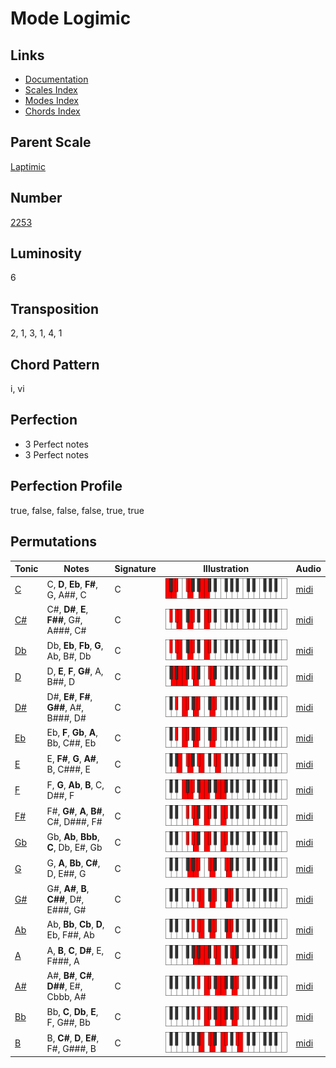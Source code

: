 # Mode Logimic

## Links

- [Documentation](README.md)
- [Scales Index](Scales.md)
- [Modes Index](Modes.md)
- [Chords Index](Chords.md)

## Parent Scale

[Laptimic](ScaleLaptimic.md)

## Number

[2253](https://ianring.com/musictheory/scales/2253)

## Luminosity

6

## Transposition

2, 1, 3, 1, 4, 1

## Chord Pattern

i, vi

## Perfection

- 3 Perfect notes
- 3 Perfect notes

## Perfection Profile

true, false, false, false, true, true

## Permutations

| Tonic | Notes | Signature | Illustration | Audio |
|-------|-------|-----------|--------------|-------|
| [C](ModeCNaturalLogimic.md) | C, **D**, **Eb**, **F#**, G, A##, C | C | ![CNaturalLogimic](ModeCNaturalLogimic.png) | [midi](https://github.com/edipermadi/music/blob/main/docs/ModeCNaturalLogimic.mid?raw=true) |
| [C#](ModeCSharpLogimic.md) | C#, **D#**, **E**, **F##**, G#, A###, C# | C | ![CSharpLogimic](ModeCSharpLogimic.png) | [midi](https://github.com/edipermadi/music/blob/main/docs/ModeCSharpLogimic.mid?raw=true) |
| [Db](ModeDFlatLogimic.md) | Db, **Eb**, **Fb**, **G**, Ab, B#, Db | C | ![DFlatLogimic](ModeDFlatLogimic.png) | [midi](https://github.com/edipermadi/music/blob/main/docs/ModeDFlatLogimic.mid?raw=true) |
| [D](ModeDNaturalLogimic.md) | D, **E**, **F**, **G#**, A, B##, D | C | ![DNaturalLogimic](ModeDNaturalLogimic.png) | [midi](https://github.com/edipermadi/music/blob/main/docs/ModeDNaturalLogimic.mid?raw=true) |
| [D#](ModeDSharpLogimic.md) | D#, **E#**, **F#**, **G##**, A#, B###, D# | C | ![DSharpLogimic](ModeDSharpLogimic.png) | [midi](https://github.com/edipermadi/music/blob/main/docs/ModeDSharpLogimic.mid?raw=true) |
| [Eb](ModeEFlatLogimic.md) | Eb, **F**, **Gb**, **A**, Bb, C##, Eb | C | ![EFlatLogimic](ModeEFlatLogimic.png) | [midi](https://github.com/edipermadi/music/blob/main/docs/ModeEFlatLogimic.mid?raw=true) |
| [E](ModeENaturalLogimic.md) | E, **F#**, **G**, **A#**, B, C###, E | C | ![ENaturalLogimic](ModeENaturalLogimic.png) | [midi](https://github.com/edipermadi/music/blob/main/docs/ModeENaturalLogimic.mid?raw=true) |
| [F](ModeFNaturalLogimic.md) | F, **G**, **Ab**, **B**, C, D##, F | C | ![FNaturalLogimic](ModeFNaturalLogimic.png) | [midi](https://github.com/edipermadi/music/blob/main/docs/ModeFNaturalLogimic.mid?raw=true) |
| [F#](ModeFSharpLogimic.md) | F#, **G#**, **A**, **B#**, C#, D###, F# | C | ![FSharpLogimic](ModeFSharpLogimic.png) | [midi](https://github.com/edipermadi/music/blob/main/docs/ModeFSharpLogimic.mid?raw=true) |
| [Gb](ModeGFlatLogimic.md) | Gb, **Ab**, **Bbb**, **C**, Db, E#, Gb | C | ![GFlatLogimic](ModeGFlatLogimic.png) | [midi](https://github.com/edipermadi/music/blob/main/docs/ModeGFlatLogimic.mid?raw=true) |
| [G](ModeGNaturalLogimic.md) | G, **A**, **Bb**, **C#**, D, E##, G | C | ![GNaturalLogimic](ModeGNaturalLogimic.png) | [midi](https://github.com/edipermadi/music/blob/main/docs/ModeGNaturalLogimic.mid?raw=true) |
| [G#](ModeGSharpLogimic.md) | G#, **A#**, **B**, **C##**, D#, E###, G# | C | ![GSharpLogimic](ModeGSharpLogimic.png) | [midi](https://github.com/edipermadi/music/blob/main/docs/ModeGSharpLogimic.mid?raw=true) |
| [Ab](ModeAFlatLogimic.md) | Ab, **Bb**, **Cb**, **D**, Eb, F##, Ab | C | ![AFlatLogimic](ModeAFlatLogimic.png) | [midi](https://github.com/edipermadi/music/blob/main/docs/ModeAFlatLogimic.mid?raw=true) |
| [A](ModeANaturalLogimic.md) | A, **B**, **C**, **D#**, E, F###, A | C | ![ANaturalLogimic](ModeANaturalLogimic.png) | [midi](https://github.com/edipermadi/music/blob/main/docs/ModeANaturalLogimic.mid?raw=true) |
| [A#](ModeASharpLogimic.md) | A#, **B#**, **C#**, **D##**, E#, Cbbb, A# | C | ![ASharpLogimic](ModeASharpLogimic.png) | [midi](https://github.com/edipermadi/music/blob/main/docs/ModeASharpLogimic.mid?raw=true) |
| [Bb](ModeBFlatLogimic.md) | Bb, **C**, **Db**, **E**, F, G##, Bb | C | ![BFlatLogimic](ModeBFlatLogimic.png) | [midi](https://github.com/edipermadi/music/blob/main/docs/ModeBFlatLogimic.mid?raw=true) |
| [B](ModeBNaturalLogimic.md) | B, **C#**, **D**, **E#**, F#, G###, B | C | ![BNaturalLogimic](ModeBNaturalLogimic.png) | [midi](https://github.com/edipermadi/music/blob/main/docs/ModeBNaturalLogimic.mid?raw=true) |
